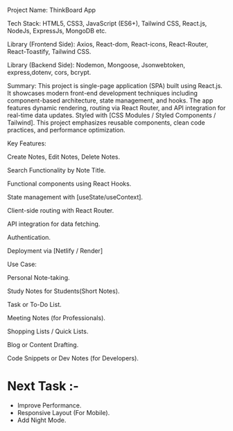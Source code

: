 Project Name: ThinkBoard App

Tech Stack: HTML5, CSS3, JavaScript (ES6+), Tailwind CSS, React.js, NodeJs, ExpressJs, MongoDB etc.

Library (Frontend Side): Axios, React-dom, React-icons, React-Router, React-Toastify, Tailwind CSS.

Library (Backend Side): Nodemon, Mongoose, Jsonwebtoken, express,dotenv, cors, bcrypt.

Summary:
This project is single-page application (SPA) built using React.js. It showcases modern front-end development techniques including component-based architecture, state management, and hooks. The app features dynamic rendering, routing via React Router, and API integration for real-time data updates. Styled with [CSS Modules / Styled Components / Tailwind]. This project emphasizes reusable components, clean code practices, and performance optimization.

Key Features:

Create Notes, Edit Notes, Delete Notes.

Search Functionality by Note Title.

Functional components using React Hooks.

State management with [useState/useContext].

Client-side routing with React Router.

API integration for data fetching.

Authentication.

Deployment via [Netlify / Render]

Use Case:

Personal Note-taking.

Study Notes for Students(Short Notes).

Task or To-Do List.

Meeting Notes (for Professionals).

Shopping Lists / Quick Lists.

Blog or Content Drafting.

Code Snippets or Dev Notes (for Developers).

# Next Task :-

* Improve Performance.
* Responsive Layout (For Mobile).
* Add Night Mode.
